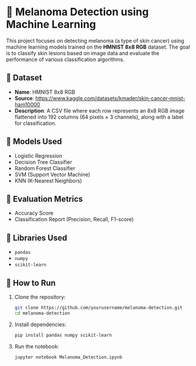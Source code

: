 # 🧬 Melanoma Detection using Machine Learning

This project focuses on detecting melanoma (a type of skin cancer) using machine learning models trained on the **HMNIST 8x8 RGB** dataset. The goal is to classify skin lesions based on image data and evaluate the performance of various classification algorithms.

## 📁 Dataset

- **Name**: HMNIST 8x8 RGB
- **Source**: https://www.kaggle.com/datasets/kmader/skin-cancer-mnist-ham10000
- **Description**: A CSV file where each row represents an 8x8 RGB image flattened into 192 columns (64 pixels × 3 channels), along with a label for classification.

## 🚀 Models Used

- Logistic Regression
- Decision Tree Classifier
- Random Forest Classifier
- SVM (Support Vector Machine)
- KNN (K-Nearest Neighbors)

## 🧪 Evaluation Metrics

- Accuracy Score
- Classification Report (Precision, Recall, F1-score)

## 🧰 Libraries Used

- `pandas`
- `numpy`
- `scikit-learn`

## 📝 How to Run

1. Clone the repository:
   ```bash
   git clone https://github.com/yourusername/melanoma-detection.git
   cd melanoma-detection
   
2. Install dependencies:

   ```bash
   pip install pandas numpy scikit-learn

3. Run the notebook:
   ```bash
   jupyter notebook Melanoma_Detection.ipynb

